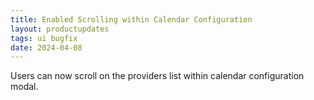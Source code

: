 ```yaml
---
title: Enabled Scrolling within Calendar Configuration
layout: productupdates
tags: ui bugfix
date: 2024-04-08
---
```

Users can now scroll on the providers list within calendar configuration modal.
